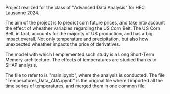 Project realized for the class of "Advanced Data Analysis" for HEC Lausanne 2024.

The aim of the project is to predict corn future prices, and take into account the effect of wheather variables regarding the US Corn Belt. The US Corn Belt, in fact, accounts for the majority of US production, and has a big impact overall.
Not only temperature and precipitation, but also how unexpected wheather impacts the price of derivatives.

The model with which I emplemented such study is a Long Short-Term Memory architecture. The effects of temperatures are studied thanks to SHAP analysis.

The file to refer to is "main.ipynb", where the analysis is conducted. The file "Temperatures_Data_ADA.ipynb" is the original file where I imported all the time series of temperatures, and merged them in one common file. 

